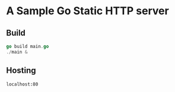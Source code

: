 # A Sample Go Static HTTP server

## Build
```go
go build main.go
./main &
```
## Hosting
```
localhost:80
```


